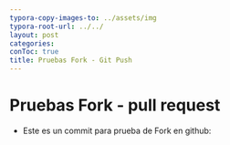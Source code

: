 ```yaml
---
typora-copy-images-to: ../assets/img
typora-root-url: ../../
layout: post
categories: 
conToc: true
title: Pruebas Fork - Git Push
---
```


# Pruebas Fork - pull request



- Este es un commit para prueba de Fork en github:

​	





